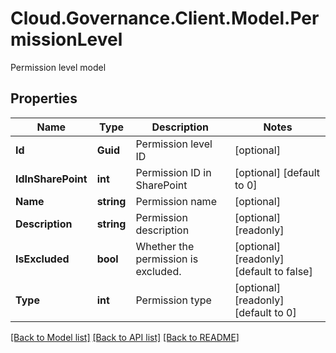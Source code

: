 # Cloud.Governance.Client.Model.PermissionLevel
Permission level model
## Properties

Name | Type | Description | Notes
------------ | ------------- | ------------- | -------------
**Id** | **Guid** | Permission level ID | [optional] 
**IdInSharePoint** | **int** | Permission ID in SharePoint | [optional] [default to 0]
**Name** | **string** | Permission name | [optional] 
**Description** | **string** | Permission description | [optional] [readonly] 
**IsExcluded** | **bool** | Whether the permission is excluded. | [optional] [readonly] [default to false]
**Type** | **int** | Permission type | [optional] [readonly] [default to 0]

[[Back to Model list]](../README.md#documentation-for-models) [[Back to API list]](../README.md#documentation-for-api-endpoints) [[Back to README]](../README.md)

